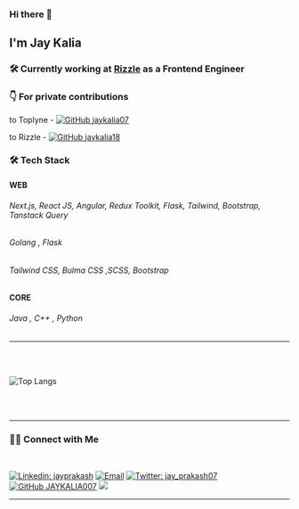 ### Hi there 👋<h2> I'm Jay Kalia</h2>

### 🛠 Currently working at [Rizzle](https://rizzle.com) as a Frontend Engineer

### 👇 For private contributions
to Toplyne -  [![GitHub jaykalia07](https://img.shields.io/github/followers/jaykalia07?label=jaykalia07&style=social)](https://github.com/jaykalia07)

to Rizzle -  [![GitHub jaykalia18](https://img.shields.io/github/followers/jaykalia18?label=jaykalia18&style=social)](https://github.com/jaykalia18)

<h3>🛠 Tech Stack</h3>

<h4>WEB</h4>
  <h6>Next.js, React JS, Angular, Redux Toolkit, Flask, Tailwind, Bootstrap, Tanstack Query</h6>
  <h6>Golang , Flask</h6>
  <h6>Tailwind CSS, Bulma CSS ,SCSS, Bootstrap</h6>

<h4>CORE</h4>
  <h6>Java , C++ , Python</h6>

<hr>


<br/>

<br/>

![Top Langs](https://github-readme-stats.vercel.app/api/top-langs/?username=JAYKALIA007&show_icons=true)

<br><br>

<hr>

<h3> 🤝🏻 Connect with Me </h3>

<br>

<p align="center">

[![Linkedin: jayprakash](https://img.shields.io/badge/-jayprakash-blue?style=flat-square&logo=Linkedin&logoColor=white&link=https://www.linkedin.com/in/jay-prakash-07/)](https://www.linkedin.com/in/jay-prakash-07/)
<a href="mailto:jp.kalia07@gmail.com"><img alt="Email" src="https://img.shields.io/badge/Email-jp.kalia07@gmail.com-blue?style=flat-square&logo=gmail"></a>
[![Twitter: jay_prakash07](https://img.shields.io/twitter/follow/jay_prakash07?style=social)](https://twitter.com/jay_prakash07)
[![GitHub JAYKALIA007](https://img.shields.io/github/followers/JAYKALIA007?label=follow&style=social)](https://github.com/JAYKALIA007)
[![](https://img.shields.io/badge/LeetCode-jay_prakash-brightgreen)](https://leetcode.com/jay_prakash_kalia/)

</p>

<hr>


